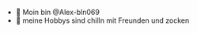 - 👋 Moin bin @Alex-bln069
- 👀 meine Hobbys sind chilln mit Freunden und zocken

<!---
Alex-bln069/Alex-bln069 is a ✨ special ✨ repository because its `README.md` (this file) appears on your GitHub profile.
You can click the Preview link to take a look at your changes.
--->
